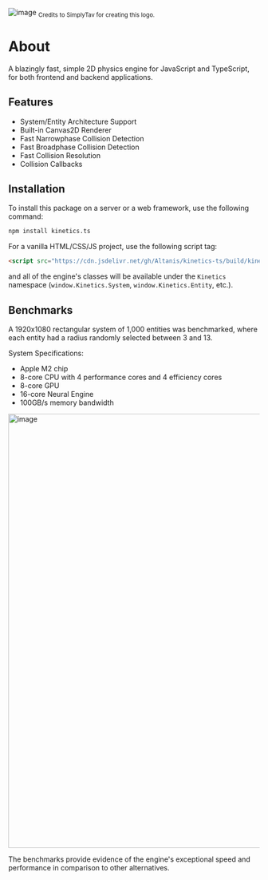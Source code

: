 <!-- ![image](https://github.com/Altanis/kinetics-ts/assets/38045884/f9985f30-5d88-48bc-89ca-1b917369665f) -->
![image](https://github.com/Altanis/kinetics-ts/blob/main/img/kinetics.jpeg?raw=true)
<sub>Credits to SimplyTav for creating this logo.</sub>

# About
A blazingly fast, simple 2D physics engine for JavaScript and TypeScript, for both frontend and backend applications.

## Features
- System/Entity Architecture Support
- Built-in Canvas2D Renderer
- Fast Narrowphase Collision Detection
- Fast Broadphase Collision Detection
- Fast Collision Resolution
- Collision Callbacks

## Installation

To install this package on a server or a web framework, use the following command:

```bash
npm install kinetics.ts
```

For a vanilla HTML/CSS/JS project, use the following script tag:

```html
<script src="https://cdn.jsdelivr.net/gh/Altanis/kinetics-ts/build/kinetics.min.js" defer></script>
```

and all of the engine's classes will be available under the `Kinetics` namespace (`window.Kinetics.System`, `window.Kinetics.Entity`, etc.).

## Benchmarks
A 1920x1080 rectangular system of 1,000 entities was benchmarked, where each entity had a radius randomly selected between 3 and 13.

System Specifications:
- Apple M2 chip
- 8-core CPU with 4 performance cores and 4 efficiency cores
- 8-core GPU
- 16-core Neural Engine
- 100GB/s memory bandwidth

<img width="870" alt="image" src="https://github.com/Altanis/kinetics-ts/blob/main/img/bench.png?raw=true">

The benchmarks provide evidence of the engine's exceptional speed and performance in comparison to other alternatives.
